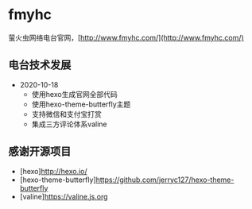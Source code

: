 # fmyhc
萤火虫网络电台官网，[http://www.fmyhc.com/](http://www.fmyhc.com/)

## 电台技术发展
- 2020-10-18 
    - 使用hexo生成官网全部代码
    - 使用hexo-theme-butterfly主题
    - 支持微信和支付宝打赏
    - 集成三方评论体系valine

## 感谢开源项目
- [hexo]http://hexo.io/
- [hexo-theme-butterfly]https://github.com/jerryc127/hexo-theme-butterfly
- [valine]https://valine.js.org    